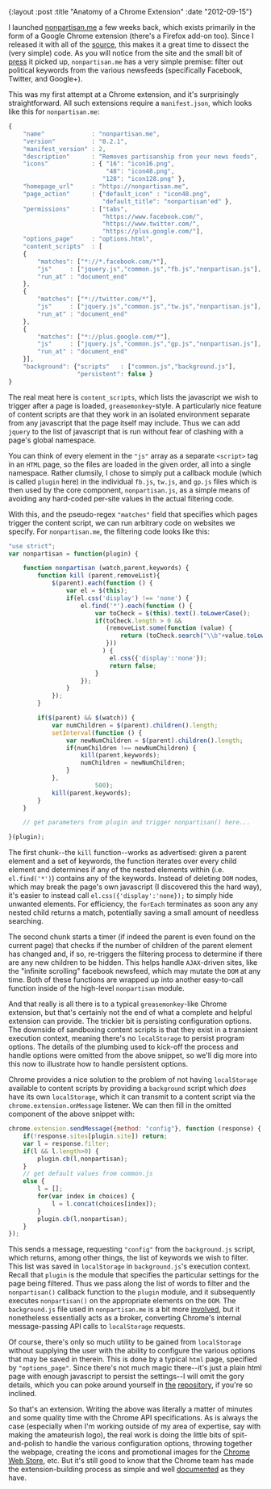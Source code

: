 {:layout :post
 :title "Anatomy of a Chrome Extension"
 :date "2012-09-15"}

I launched [nonpartisan.me][1] a few weeks back, which exists
primarily in the form of a Google Chrome extension (there's a Firefox
add-on too).  Since I released it with all of the [source][2], this
makes it a great time to dissect the (very simple) code.  As you will
notice from the site and the small bit of [press][5] it picked up,
`nonpartisan.me` has a very simple premise: filter out political
keywords from the various newsfeeds (specifically Facebook, Twitter,
and Google+).

This was my first attempt at a Chrome extension, and it's surprisingly
straightforward.  All such extensions require a `manifest.json`, which
looks like this for `nonpartisan.me`:

```javascript
{
    "name"             : "nonpartisan.me",
    "version"          : "0.2.1",
    "manifest_version" : 2,
    "description"      : "Removes partisanship from your news feeds",
    "icons"            : { "16": "icon16.png",
                           "48": "icon48.png",
                          "128": "icon128.png" },
    "homepage_url"     : "https://nonpartisan.me",
    "page_action"      : {"default_icon" : "icon48.png",
                          "default_title": "nonpartisan'ed" },
    "permissions"      : ["tabs",
                          "https://www.facebook.com/",
                          "https://www.twitter.com/",
                          "https://plus.google.com/"],
    "options_page"     : "options.html",
    "content_scripts"  : [
    {
        "matches": ["*://*.facebook.com/*"],
        "js"     : ["jquery.js","common.js","fb.js","nonpartisan.js"],
        "run_at" : "document_end"
    },
    {
        "matches": ["*://twitter.com/*"],
        "js"     : ["jquery.js","common.js","tw.js","nonpartisan.js"],
        "run_at" : "document_end"
    },
    {
        "matches": ["*://plus.google.com/*"],
        "js"     : ["jquery.js","common.js","gp.js","nonpartisan.js"],
        "run_at" : "document_end"
    }],
    "background": {"scripts"   : ["common.js","background.js"],
                   "persistent": false }
}
```

The real meat here is `content_scripts`, which lists the javascript we
wish to trigger after a page is loaded, `greasemonkey`-style.  A
particularly nice feature of content scripts are that they work in an
isolated environment separate from any javascript that the page itself
may include.  Thus we can add `jquery` to the list of javascript that
is run without fear of clashing with a page's global namespace.

You can think of every element in the `"js"` array as a separate
`<script>` tag in an `HTML` page, so the files are loaded in the given
order, all into a single namespace.  Rather clumsily, I chose to
simply put a callback module (which is called `plugin` here) in the
individual `fb.js`, `tw.js`, and `gp.js` files which is then used by
the core component, `nonpartisan.js`, as a simple means of avoiding
any hard-coded per-site values in the actual filtering code.

With this, and the pseudo-regex `"matches"` field that specifies which
pages trigger the content script, we can run arbitrary code on
websites we specify.  For `nonpartisan.me`, the filtering code looks
like this:

```javascript
"use strict";
var nonpartisan = function(plugin) {

    function nonpartisan (watch,parent,keywords) {
        function kill (parent,removeList){
            $(parent).each(function () {
                var el = $(this);
                if(el.css('display') !== 'none') {
                    el.find('*').each(function () {
                        var toCheck = $(this).text().toLowerCase();
                        if(toCheck.length > 0 &&
                           (removeList.some(function (value) {
                               return (toCheck.search("\\b"+value.toLowerCase()+"\\b") >=0);
                           }))
                          ) {
                            el.css({'display':'none'});
                            return false;
                        }
                    });
                }
            });
        }

        if($(parent) && $(watch)) {
            var numChildren = $(parent).children().length;
            setInterval(function () {
                var newNumChildren = $(parent).children().length;
                if(numChildren !== newNumChildren) {
                    kill(parent,keywords);
                    numChildren = newNumChildren;
                }
            },
                        500);
            kill(parent,keywords);
        }
    }

    // get parameters from plugin and trigger nonpartisan() here...

}(plugin);
```

The first chunk--the `kill` function--works as advertised: given a
parent element and a set of keywords, the function iterates over every
child element and determines if any of the nested elements within
(i.e. `el.find('*')`) contains any of the keywords.  Instead of
deleting `DOM` nodes, which may break the page's own javascript (I
discovered this the hard way), it's easier to instead call
`el.css({'display':'none});` to simply hide unwanted elements.  For
efficiency, the `forEach` terminates as soon any any nested child
returns a match, potentially saving a small amount of needless
searching.

The second chunk starts a timer (if indeed the parent is even found on
the current page) that checks if the number of children of the parent
element has changed and, if so, re-triggers the filtering process to
determine if there are any new children to be hidden.  This helps
handle `AJAX`-driven sites, like the "infinite scrolling" facebook
newsfeed, which may mutate the `DOM` at any time.  Both of these
functions are wrapped up into another easy-to-call function inside of
the high-level `nonpartisan` module.

And that really is all there is to a typical `greasemonkey`-like
Chrome extension, but that's certainly not the end of what a complete
and helpful extension can provide.  The trickier bit is persisting
configuration options.  The downside of sandboxing content scripts is
that they exist in a transient execution context, meaning there's no
`localStorage` to persist program options.  The details of the
plumbing used to kick-off the process and handle options were omitted
from the above snippet, so we'll dig more into this now to illustrate
how to handle persistent options.

Chrome provides a nice solution to the problem of not having
`localStorage` available to content scripts by providing a
`background` script which *does* have its own `localStorage`, which it
can transmit to a content script via the `chrome.extension.onMessage`
listener.  We can then fill in the omitted component of the above
snippet with:

```javascript
chrome.extension.sendMessage({method: "config"}, function (response) {
    if(!response.sites[plugin.site]) return;
    var l = response.filter;
    if(l && l.length>0) {
        plugin.cb(l,nonpartisan);
    }
    // get default values from common.js
    else {
        l = [];
        for(var index in choices) {
            l = l.concat(choices[index]);
        }
        plugin.cb(l,nonpartisan);
    }
});
```

This sends a message, requesting `"config"` from the `background.js`
script, which returns, among other things, the list of keywords we
wish to filter.  This list was saved in `localStorage` in
`background.js`'s execution context.  Recall that `plugin` is the
module that specifies the particular settings for the page being
filtered.  Thus we pass along the list of words to filter and the
`nonpartisan()` callback function to the `plugin` module, and it
subsequently executes `nonpartisan()` on the appropriate elements on
the `DOM`.  The `background.js` file used in `nonpartisan.me` is a bit
more [involved][4], but it nonetheless essentially acts as a broker,
converting Chrome's internal message-passing API calls to
`localStorage` requests.

Of course, there's only so much utility to be gained from
`localStorage` without supplying the user with the ability to
configure the various options that may be saved in therein.  This is
done by a typical `html` page, specified by `"options_page"`.  Since
there's not much magic there--it's just a plain html page with enough
javascript to persist the settings--I will omit the gory details,
which you can poke around yourself in [the][3] [repository][4], if
you're so inclined.

So that's an extension.  Writing the above was literally a matter of
minutes and some quality time with the Chrome API specifications.  As
is always the case (especially when I'm working outside of my area of
expertise, say with making the amateurish logo), the real work is
doing the little bits of spit-and-polish to handle the various
configuration options, throwing together the webpage, creating the
icons and promotional images for the [Chrome Web Store][6], etc.  But
it's still good to know that the Chrome team has made the
extension-building process as simple and well [documented][7] as they
have.

[1]: http://nonpartisan.me
[2]: https://github.com/malloc47/nonpartisan.me
[3]: https://github.com/malloc47/nonpartisan.me/blob/master/chrome/options.js
[4]: https://github.com/malloc47/nonpartisan.me/blob/master/chrome/background.js
[5]: https://charlestoncitypaper.com/sick-of-politics-on-facebook-try-this-browser-tool/
[6]: https://chrome.google.com/webstore/detail/ninebcppidndhampaggnjbijpacoadgg
[7]: https://developer.chrome.com/extensions/docs.html
